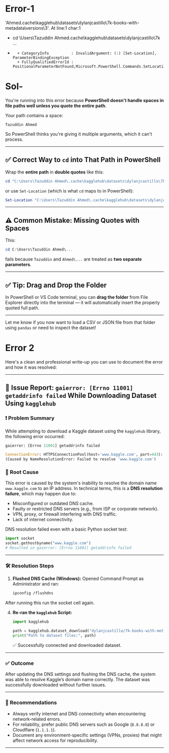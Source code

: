 # Error-1
'Ahmed\.cache\kagglehub\datasets\dylanjcastillo\7k-books-with-metadata\versions\3'.
At line:1 char:1
+ cd  \Users\Tazuddin Ahmed\.cache\kagglehub\datasets\dylanjcastillo\7k ...
+ ~~~~~~~~~~~~~~~~~~~~~~~~~~~~~~~~~~~~~~~~~~~~~~~~~~~~~~~~~~~~~~~~~~~~~
    + CategoryInfo          : InvalidArgument: (:) [Set-Location], ParameterBindingException
    + FullyQualifiedErrorId : PositionalParameterNotFound,Microsoft.PowerShell.Commands.SetLocationCommand
# Sol-
You're running into this error because **PowerShell doesn't handle spaces in file paths well unless you quote the entire path**.

Your path contains a space:

```
Tazuddin Ahmed
```

So PowerShell thinks you're giving it multiple arguments, which it can't process.

---

## ✅ Correct Way to `cd` into That Path in PowerShell

Wrap the **entire path** in **double quotes** like this:

```powershell
cd "C:\Users\Tazuddin Ahmed\.cache\kagglehub\datasets\dylanjcastillo\7k-books-with-metadata\versions\3"
```

or use `Set-Location` (which is what `cd` maps to in PowerShell):

```powershell
Set-Location "C:\Users\Tazuddin Ahmed\.cache\kagglehub\datasets\dylanjcastillo\7k-books-with-metadata\versions\3"
```

---

## ⚠️ Common Mistake: Missing Quotes with Spaces

This:

```powershell
cd C:\Users\Tazuddin Ahmed\...
```

fails because `Tazuddin` and `Ahmed\...` are treated as **two separate parameters**.

---

## ✅ Tip: Drag and Drop the Folder

In PowerShell or VS Code terminal, you can **drag the folder** from File Explorer directly into the terminal — it will automatically insert the properly quoted full path.

---

Let me know if you now want to load a CSV or JSON file from that folder using `pandas` or need to inspect the dataset!

# Error 2
Here's a clean and professional write-up you can use to document the error and how it was resolved:

---

## 🧾 Issue Report: `gaierror: [Errno 11001] getaddrinfo failed` While Downloading Dataset Using `kagglehub`

### ❗ Problem Summary

While attempting to download a Kaggle dataset using the `kagglehub` library, the following error occurred:

```python
gaierror: [Errno 11001] getaddrinfo failed

ConnectionError: HTTPSConnectionPool(host='www.kaggle.com', port=443): Max retries exceeded with url: /api/v1/datasets/view/dylanjcastillo/7k-books-with-metadata
(Caused by NameResolutionError: Failed to resolve 'www.kaggle.com')
```

### 🧠 Root Cause

This error is caused by the system's inability to resolve the domain name `www.kaggle.com` to an IP address. In technical terms, this is a **DNS resolution failure**, which may happen due to:

* Misconfigured or outdated DNS cache.
* Faulty or restricted DNS servers (e.g., from ISP or corporate network).
* VPN, proxy, or firewall interfering with DNS traffic.
* Lack of internet connectivity.

DNS resolution failed even with a basic Python socket test:

```python
import socket
socket.gethostbyname("www.kaggle.com")
# Resulted in gaierror: [Errno 11001] getaddrinfo failed
```

---

### 🛠️ Resolution Steps

1. **Flushed DNS Cache (Windows):**
   Opened Command Prompt as Administrator and ran:

   ```bash
   ipconfig /flushdns
   ```

After running this run the socket cell again.

4. **Re-ran the `kagglehub` Script:**

   ```python
   import kagglehub

   path = kagglehub.dataset_download("dylanjcastillo/7k-books-with-metadata")
   print("Path to dataset files:", path)
   ```

   ✅ Successfully connected and downloaded dataset.

---

### ✅ Outcome

After updating the DNS settings and flushing the DNS cache, the system was able to resolve Kaggle’s domain name correctly. The dataset was successfully downloaded without further issues.

---

### 📌 Recommendations

* Always verify internet and DNS connectivity when encountering network-related errors.
* For reliability, prefer public DNS servers such as Google (`8.8.8.8`) or Cloudflare (`1.1.1.1`).
* Document any environment-specific settings (VPNs, proxies) that might affect network access for reproducibility.

---


